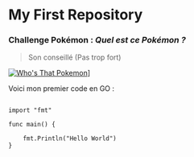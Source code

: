 # My First Repository

### Challenge Pokémon : *Quel est ce Pokémon ?*

> Son conseillé (Pas trop fort)

[![Who's That Pokemon](https://user-images.githubusercontent.com/112947614/188630693-3bdfbf17-8dd8-4dbc-97a2-4eab4813d613.jpg)](https://www.youtube.com/watch?v=WSGV_n6H1n0)]

Voici mon premier code en GO :

```package main

import "fmt"

func main() {

	fmt.Println("Hello World")
}
